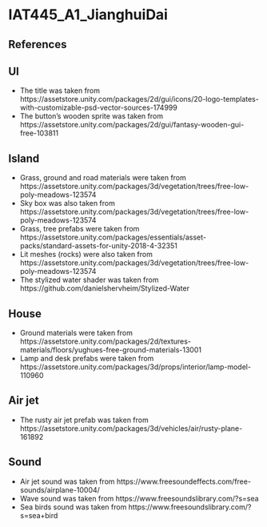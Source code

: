 # IAT445_A1_JianghuiDai
<h2>References</h2>

<h2>UI</h2>
<ul>
<li>The title was taken from https://assetstore.unity.com/packages/2d/gui/icons/20-logo-templates-with-customizable-psd-vector-sources-174999</li>
<li>The button’s wooden sprite was taken from https://assetstore.unity.com/packages/2d/gui/fantasy-wooden-gui-free-103811</li> 
</ul>

<h2>Island</h2>
<ul>
<li>Grass, ground and road materials were taken from https://assetstore.unity.com/packages/3d/vegetation/trees/free-low-poly-meadows-123574</li> 
<li>Sky box was also taken from https://assetstore.unity.com/packages/3d/vegetation/trees/free-low-poly-meadows-123574</li> 
<li>Grass, tree prefabs were taken from https://assetstore.unity.com/packages/essentials/asset-packs/standard-assets-for-unity-2018-4-32351</li>  
<li>Lit meshes (rocks) were also taken from https://assetstore.unity.com/packages/3d/vegetation/trees/free-low-poly-meadows-123574</li> 
<li>The stylized water shader was taken from https://github.com/danielshervheim/Stylized-Water</li> 
</ul>

<h2>House</h2>
<ul>
<li>Ground materials were taken from https://assetstore.unity.com/packages/2d/textures-materials/floors/yughues-free-ground-materials-13001</li>  
<li>Lamp and desk prefabs were taken from https://assetstore.unity.com/packages/3d/props/interior/lamp-model-110960</li> 
</ul>

<h2>Air jet</h2>
<ul>
<li>The rusty air jet prefab was taken from https://assetstore.unity.com/packages/3d/vehicles/air/rusty-plane-161892</li>
</ul>

<h2>Sound</h2>
<ul>
<li>Air jet sound was taken from https://www.freesoundeffects.com/free-sounds/airplane-10004/</li>  
<li>Wave sound was taken from https://www.freesoundslibrary.com/?s=sea</li>  
<li>Sea birds sound was taken from https://www.freesoundslibrary.com/?s=sea+bird</li> 
</ul>

